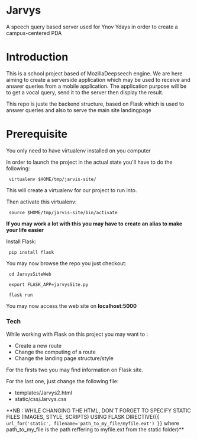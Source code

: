 # Jarvys
A speech query based server used for Ynov Ydays in order to create a campus-centered PDA

# Introduction

This is a school project based of MozillaDeepseech engine. We are here aiming to create a serverside application which may be used to receive and answer queries from a mobile application.
The application purpose will be to get a vocal query, send it to the server then display the result.

This repo is juste the backend structure, based on Flask which is used to answer queries and also to serve the main site landingpage


# Prerequisite

You only need to have virtualenv installed on you computer

In order to launch the project in the actual state you'll have to do the following:

<code> virtualenv $HOME/tmp/jarvis-site/</code>

This will create a virtualenv for our project to run into.

Then activate this virtualenv:

<code> source $HOME/tmp/jarvis-site/bin/activate</code>

**If you may work a lot with this you may have to create an alias to make your life easier**

Install Flask:

<code> pip install flask </code>

You may now browse the repo you just checkout:

<code> cd JarvysSiteWeb </code>

<code>  export FLASK_APP=jarvysSite.py</code>

<code> flask run</code>

You may now access the web site on **localhost:5000**

### Tech
 
 While working with Flask on this project you may want to :
 <ul>
    <li> Create a new route</li>
    <li> Change the computing of a route</li>
    <li> Change the landing page structure/style</li>
 </ul>

For the firsts two you may find information on Flask site.

For the last one, just change the following file:
<ul>
    <li> templates/Jarvys2.html    </li>
    <li> static/css/Jarvys.css</li>
 </ul>
**NB : WHILE CHANGING THE HTML, DON'T FORGET TO SPECIFY STATIC FILES (IMAGES, STYLE, SCRIPTS) USING FLASK DIRECTIVE({{ <code>url_for('static', filename='path_to_my_file/myfile.ext') }}</code> where path_to_my_file is the path reffering to myfile.ext from the static folder)**
